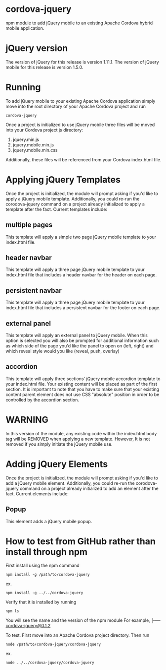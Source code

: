 cordova-jquery
==============

npm module to add jQuery mobile to an existing Apache Cordova hybrid mobile application.

jQuery version
===============

The version of jQuery for this release is version 1.11.1.
The version of jQuery mobile for this release is version 1.5.0.

Running
==============

To add jQuery mobile to your existing Apache Cordova application simply move into the root directory of your Apache Cordova project and run

    cordova-jquery

Once a project is initialized to use jQuery mobile three files will be moved into your Cordova project js directory:

1. jquery.min.js
2. jquery.mobile.min.js
3. jquery.mobile.min.css

Additionally, these files will be referenced from your Cordova index.html file.

Applying jQuery Templates
==============

Once the project is initialized, the module will prompt asking if you'd like to apply a jQuery mobile template.  Additionally, you could re-run the corodova-jquery command on a project already initialized to apply a template after the fact.  Current templates include:

## multiple pages
This template will apply a simple two page jQuery mobile template to your index.html file.  

## header navbar
This template will apply a three page jQuery mobile template to your index.html file that includes a header navbar for the header on each page.

## persistent navbar
This template will apply a three page jQuery mobile template to your index.html file that includes a persistent navbar for the footer on each page.

## external panel
This template will apply an external panel to jQuery mobile.  When this option is selected you will also be prompted for additional information such as which side of the page you'd like the panel to open on (left, right) and which reveal style would you like (reveal, push, overlay)

## accordion
This template will apply three sections' jQuery mobile accordion template to your index.html file. Your existing content will be placed as part of the first section. It is important to note that you have to make sure that your existing content parent element does not use CSS "absolute" position in order to be controlled by the accordion section.

WARNING
==============

In this version of the module, any existing code within the index.html body tag will be REMOVED when applying a new template.  However, It is not removed if you simply initiate the jQuery mobile use.

Adding jQuery Elements
==============

Once the project is initialized, the module will prompt asking if you'd like to add a jQuery mobile element.  Additionally, you could re-run the corodova-jquery command on a project already initialized to add an element after the fact.  Current elements include:

## Popup
This element adds a jQuery mobile popup.

How to test from GitHub rather than install through npm
=================
First install using the npm command

	npm install -g /path/to/cordova-jquery
	
ex.

	npm install -g ../../cordova-jquery
	
Verify that it is installed by running

	npm ls
	
You will see the name and the version of the npm module
For example,
├── cordova-jquery@0.1.2

	
To test.  First move into an Apache Cordova project directory.  Then run

	node /path/to/cordova-jquery/cordova-jquery
	
ex.

	node ../../cordova-jquery/cordova-jquery
